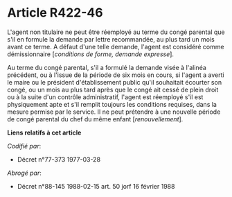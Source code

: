 # Article R422-46

L'agent non titulaire ne peut être réemployé au terme du congé parental que s'il en formule la demande par lettre
recommandée, au plus tard un mois avant ce terme. A défaut d'une telle demande, l'agent est considéré comme démissionnaire
[*conditions de forme, demande expresse*].

Au terme du congé parental, s'il a formulé la demande visée à l'alinéa précédent, ou à l'issue de la période de six mois en
cours, si l'agent a averti le maire ou le président d'établissement public qu'il souhaitait écourter son congé, ou un mois au
plus tard après que le congé ait cessé de plein droit ou à la suite d'un contrôle administratif, l'agent est réemployé s'il
est physiquement apte et s'il remplit toujours les conditions requises, dans la mesure permise par le service. Il ne peut
prétendre à une nouvelle période de congé parental du chef du même enfant [*renouvellement*].

**Liens relatifs à cet article**

_Codifié par_:

  - Décret n°77-373 1977-03-28

_Abrogé par_:

  - Décret n°88-145 1988-02-15 art. 50 jorf 16 février 1988
